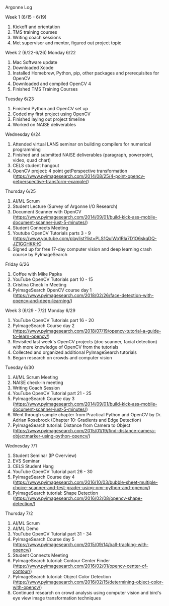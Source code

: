 Argonne Log

Week 1 (6/15 - 6/19)
1. Kickoff and orientation
2. TMS training courses
3. Writing coach sessions
4. Met supervisor and mentor, figured out project topic

Week 2 (6/22-6/26)
Monday 6/22 
1. Mac Software update
2. Downloaded Xcode
3. Installed Homebrew, Python, pip, other packages and prerequisites for OpenCV
4. Downloaded and compiled OpenCV 4
5. Finished TMS Training Courses

Tuesday 6/23
1. Finished Python and OpenCV set up
2. Coded my first project using OpenCV
3. Finished laying out project timeline
4. Worked on NAISE deliverables

Wednesday 6/24
1. Attended virtual LANS seminar on building compilers for numerical programming
2. Finished and submitted NAISE deliverables (paragraph, powerpoint, video, quad chart)
3. CELS student hangout
4. OpenCV project: 4 point getPerspective transformation (https://www.pyimagesearch.com/2014/08/25/4-point-opencv-getperspective-transform-example/)

Thursday 6/25
1. AI/ML Scrum
2. Student Lecture (Survey of Argonne I/O Research)
3. Document Scanner with OpenCV (https://www.pyimagesearch.com/2014/09/01/build-kick-ass-mobile-document-scanner-just-5-minutes/)
4. Student Connects Meeting
5. Youtube OpenCV Tutorials parts 3 - 9 (https://www.youtube.com/playlist?list=PLS1QulWo1RIa7D1O6skqDQ-JZ1GGHKK-K)
6. Signed up for free 17-day computer vision and deep learning crash course by PyImageSearch

Friday 6/26
1. Coffee with Mike Papka
2. YouTube OpenCV Tutorials part 10 - 15
3. Cristina Check In Meeting
4. PyImageSearch OpenCV course day 1 (https://www.pyimagesearch.com/2018/02/26/face-detection-with-opencv-and-deep-learning/)

Week 3 (6/29 - 7/2)
Monday 6/29
1. YouTube OpenCV Tutorials part 16 - 20
2. PyImageSearch Course day 2 (https://www.pyimagesearch.com/2018/07/19/opencv-tutorial-a-guide-to-learn-opencv/)
3. Revisited last week's OpenCV projects (doc scanner, facial detection) with more knowledge of OpenCV from the tutorials
4. Collected and organized additional PyImageSearch tutorials
5. Began research on crowds and computer vision

Tuesday 6/30
1. AI/ML Scrum Meeting
2. NAISE check-in meeting
3. Writing Coach Session
4. YouTube OpenCV Tutorial part 21 - 25
5. PyImageSearch Course day 3 (https://www.pyimagesearch.com/2014/09/01/build-kick-ass-mobile-document-scanner-just-5-minutes/)
6. Went through sample chapter from Practical Python and OpenCV by Dr. Adrian Rosebrock (Chapter 10: Gradients and Edge Detection)
7. PyImageSearch tutorial: Distance from Camera to Object (https://www.pyimagesearch.com/2015/01/19/find-distance-camera-objectmarker-using-python-opencv/)

Wednesday 7/1
1. Student Seminar (IP Overview)
2. EVS Seminar
3. CELS Student Hang
4. YouTube OpenCV Tutorial part 26 - 30
5. PyImageSearch Course day 4 (https://www.pyimagesearch.com/2016/10/03/bubble-sheet-multiple-choice-scanner-and-test-grader-using-omr-python-and-opencv/)
6. PyImageSearch tutorial: Shape Detection (https://www.pyimagesearch.com/2016/02/08/opencv-shape-detection/)

Thursday 7/2
1. AI/ML Scrum
2. AI/ML Demo
3. YouTube OpenCV Tutorial part 31 - 34
4. PyImageSearch Course day 5 (https://www.pyimagesearch.com/2015/09/14/ball-tracking-with-opencv/)
5. Student Connects Meeting
6. PyImageSearch tutorial: Contour Center Finder (https://www.pyimagesearch.com/2016/02/01/opencv-center-of-contour/)
7. PyImageSearch tutorial: Object Color Detection (https://www.pyimagesearch.com/2016/02/15/determining-object-color-with-opencv/)
8. Continued research on crowd analysis using computer vision and bird's eye view image transformation techniques
